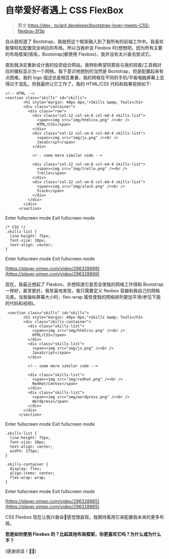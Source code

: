 # 自举爱好者遇上 CSS FlexBox

> 原文:[https://dev . to/arit developer/bootstrap-lover-meets-CSS-flexbox-3f3p](https://dev.to/aritdeveloper/bootstrap-lover-meets-css-flexbox-3f3p)

自从我知道了 Bootstrap，我就把这个框架融入到了我所有的前端工作中。我喜欢能够轻松配置完全响应的布局。所以当我听说 Flexbox 时(想想吧，因为所有主要的布局框架[咳咳，Bootstrap]都使用 Flexbox)，我并没有太兴奋去尝试它。

直到我决定重新设计我的投资组合网站。我特别希望将那些与我的技能/工具相对应的徽标显示为一个网格。我下意识地想到的当然是 Bootstrap，但是配置起来有点困难。我的 logo 描述总是相互重叠，我的网格在不同的手机/平板电脑屏幕上显得过于混乱。但我最终让它工作了。我的 HTML/CSS 代码和结果视频如下:

```
<!-- HTML -->
<section class="skills" id="skills">
        <h1 style="margin: 40px 0px;">Skills &amp; Tools</h1>
        <div class="container">
          <div class="row">
            <div class="col-12 col-sm-6 col-md-4 skills-list">
              <span><img src="img/htmlcss.png" /><br />
              HTML/CSS</span>
            </div>
            <div class="col-12 col-sm-6 col-md-4 skills-list">
              <span><img src="img/js.png" /><br />
              JavaScript</span>
            </div>

            <!-- some more similar code -->

            <div class="col-12 col-sm-6 col-md-4 skills-list">
              <span><img src="img/trello.png" /><br />
              Trello</span>
            </div>
            <div class="col-12 col-sm-6 col-md-4 skills-list">
              <span><img src="img/slack.png" /><br />
              Slack</span>
            </div>
          </div>     
        </div>
      </section> 
```

Enter fullscreen mode Exit fullscreen mode

```
/* CSS */
.skills-list {
  line-height: 75px;
  font-size: 20px;
  text-align: center;
} 
```

Enter fullscreen mode Exit fullscreen mode

[https://player.vimeo.com/video/296328699](https://player.vimeo.com/video/296328699)

现在，我最近想起了 Flexbox，并想知道它是否会使我的网格工作得和 Bootstrap 一样好，甚至更好。我惊喜地发现，我只需要定义 flexbox 容器和我自己的网格元素。当我操纵屏幕大小时，flex-wrap 属性使我的网格排列更加平滑(参见下面的代码和视频)。

```
 <section class="skills" id="skills">
        <h1 style="margin: 40px 0px;">Skills &amp; Tools</h1>
        <div class="skills-container">
          <div class="skills-list">
            <span><img src="img/htmlcss.png" /><br />
            HTML/CSS</span>
          </div>
          <div class="skills-list">
            <span><img src="img/js.png" /><br />
            JavaScript</span>
          </div>

          <!-- some more similar code -->

          <div class="skills-list">
            <span><img src="img/redhat.png" /><br />
            RedHat/Centos</span>
          </div>
          <div class="skills-list">
            <span><img src="img/wordpress.png" /><br />
            Wordpress</span>
          </div>   
        </div>
      </section> 
```

Enter fullscreen mode Exit fullscreen mode

```
.skills-list {
  line-height: 75px;
  font-size: 20px;
  text-align: center;
  width: 175px;
}

.skills-container {
  display: flex;
  align-items: center;
  flex-wrap: wrap;
} 
```

Enter fullscreen mode Exit fullscreen mode

[https://player.vimeo.com/video/296328665](https://player.vimeo.com/video/296328665)

CSS Flexbox 现在让我兴奋😆🤩感觉很直观，我期待着用它来配置我未来的更多布局。

**您是如何使用 Flexbox 的？比起其他布局框架，你更喜欢它吗？为什么或为什么不？**

(感谢阅读！👋🏾)